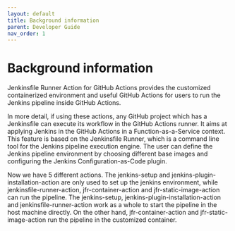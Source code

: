 ```yaml
---
layout: default
title: Background information
parent: Developer Guide
nav_order: 1
---
```


# Background information
Jenkinsfile Runner Action for GitHub Actions provides the customized containerized environment and useful GitHub Actions for users to run the Jenkins pipeline inside GitHub Actions. 

In more detail, if using these actions, any GitHub project which has a Jenkinsfile can execute its workflow in the GitHub Actions runner. It aims at applying Jenkins in the GitHub Actions in a Function-as-a-Service context. This feature is based on the Jenkinsfile Runner, which is a command line tool for the Jenkins pipeline execution engine. The user can define the Jenkins pipeline environment by choosing different base images and configuring the Jenkins Configuration-as-Code plugin.

Now we have 5 different actions. The jenkins-setup and jenkins-plugin-installation-action are only used to set up the jenkins environment, while jenkinsfile-runner-action, jfr-container-action and jfr-static-image-action can run the pipeline. The jenkins-setup, jenkins-plugin-installation-action and jenkinsfile-runner-action work as a whole to start the pipeline in the host machine directly. On the other hand, jfr-container-action and jfr-static-image-action run the pipeline in the customized container.
